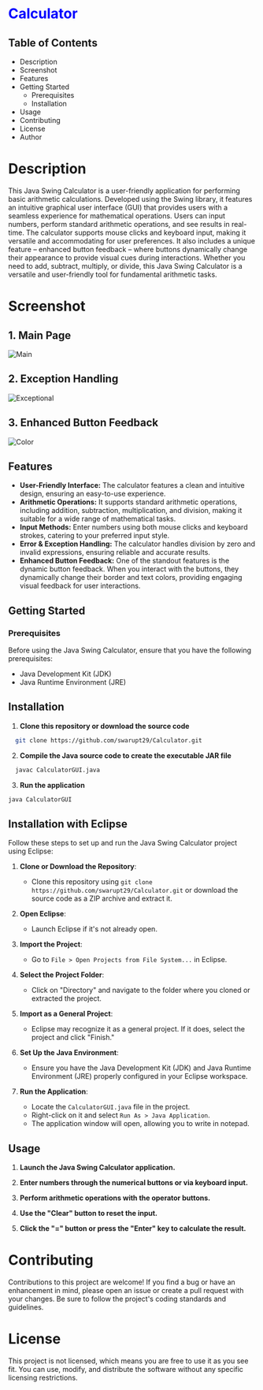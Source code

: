 
# <span style="color:blue">Calculator</span>

## Table of Contents
- Description
- Screenshot
- Features
- Getting Started
  - Prerequisites
  - Installation
- Usage
- Contributing
- License
- Author

# Description

This Java Swing Calculator is a user-friendly application for performing basic arithmetic calculations. Developed using the Swing library, it features an intuitive graphical user interface (GUI) that provides users with a seamless experience for mathematical operations. Users can input numbers, perform standard arithmetic operations, and see results in real-time. The calculator supports mouse clicks and keyboard input, making it versatile and accommodating for user preferences. It also includes a unique feature – enhanced button feedback – where buttons dynamically change their appearance to provide visual cues during interactions. Whether you need to add, subtract, multiply, or divide, this Java Swing Calculator is a versatile and user-friendly tool for fundamental arithmetic tasks.


# Screenshot

## 1. Main Page

![Main](https://github.com/swarupt29/Calculator/assets/118194258/2cc27807-d95d-4713-857f-ac0a4917bc6a)

## 2. Exception Handling

![Exceptional](https://github.com/swarupt29/Calculator/assets/118194258/fd5e8104-a89a-46d6-8c0e-5d3b5053c471)

## 3. Enhanced Button Feedback

![Color](https://github.com/swarupt29/Calculator/assets/118194258/57f30f42-46a8-4086-9b93-90047313d3c1)




## Features

- **User-Friendly Interface:** The calculator features a clean and intuitive design, ensuring an easy-to-use experience.
- **Arithmetic Operations:** It supports standard arithmetic operations, including addition, subtraction, multiplication, and division, making it suitable for a wide range of mathematical tasks.
- **Input Methods:** Enter numbers using both mouse clicks and keyboard strokes, catering to your preferred input style.
- **Error & Exception Handling:** The calculator handles division by zero and invalid expressions, ensuring reliable and accurate results.
- **Enhanced Button Feedback:** One of the standout features is the dynamic button feedback. When you interact with the buttons, they dynamically change their border and text colors, providing engaging visual feedback for user interactions.

## Getting Started

### Prerequisites

Before using the Java Swing Calculator, ensure that you have the following prerequisites:

- Java Development Kit (JDK)
- Java Runtime Environment (JRE)


## Installation

1. **Clone this repository or download the source code**

```bash
  git clone https://github.com/swarupt29/Calculator.git
```
2. **Compile the Java source code to create the executable JAR file**

```bash
  javac CalculatorGUI.java
```
3. **Run the application**

``` bash
java CalculatorGUI
```

## Installation with Eclipse

Follow these steps to set up and run the Java Swing Calculator project using Eclipse:

1. **Clone or Download the Repository**: 
   - Clone this repository using `git clone https://github.com/swarupt29/Calculator.git` or download the source code as a ZIP archive and extract it.

2. **Open Eclipse**:
   - Launch Eclipse if it's not already open.

3. **Import the Project**:
   - Go to `File > Open Projects from File System...` in Eclipse.

4. **Select the Project Folder**:
   - Click on "Directory" and navigate to the folder where you cloned or extracted the project.

5. **Import as a General Project**:
   - Eclipse may recognize it as a general project. If it does, select the project and click "Finish."

6. **Set Up the Java Environment**:
   - Ensure you have the Java Development Kit (JDK) and Java Runtime Environment (JRE) properly configured in your Eclipse workspace.

7. **Run the Application**:
   - Locate the `CalculatorGUI.java` file in the project.
   - Right-click on it and select `Run As > Java Application`.
   - The application window will open, allowing you to write in notepad.


## Usage

1. **Launch the Java Swing Calculator application.**

2. **Enter numbers through the numerical buttons or via keyboard input.**

3. **Perform arithmetic operations with the operator buttons.**

4. **Use the "Clear" button to reset the input.**

5. **Click the "=" button or press the "Enter" key to calculate the result.**



# Contributing
Contributions to this project are welcome! If you find a bug or have an enhancement in mind, please open an issue or create a pull request with your changes. Be sure to follow the project's coding standards and guidelines.

# License
This project is not licensed, which means you are free to use it as you see fit. You can use, modify, and distribute the software without any specific licensing restrictions.
